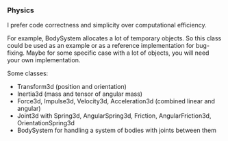 ### Physics

I prefer code correctness and simplicity over computational efficiency.

For example, BodySystem allocates a lot of temporary objects.
So this class could be used as an example or as a reference implementation for bug-fixing.
Maybe for some specific case with a lot of objects, you will need your own implementation.

Some classes:

* Transform3d (position and orientation)
* Inertia3d (mass and tensor of angular mass)
* Force3d, Impulse3d, Velocity3d, Acceleration3d (combined linear and angular)
* Joint3d with Spring3d, AngularSpring3d, Friction, AngularFriction3d, OrientationSpring3d
* BodySystem for handling a system of bodies with joints between them
